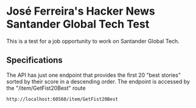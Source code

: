 # José Ferreira's Hacker News Santander Global Tech Test 

This is a test for a job opportunity to work on Santander Global Tech.

## Specifications

The API has just one endpoint that provides the first 20 "best stories" sorted by their score in a descending order. The endpoint is accessed by the "/item/GetFist20Best" route 

```bash
http://localhost:60560/item/GetFist20Best
```
